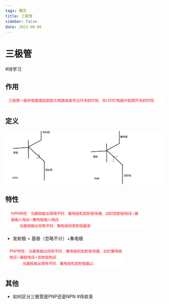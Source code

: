 ```yaml
---
tags: 概念 
title: 三极管
sidebar: false
date: 2023-06-06
---
```

# 三极管

#待学习 
## 作用

![](assets/20230606103043969.png)

## 定义

![](assets/20230606102813995.png)

## 特性

![](assets/20230606103054457.png)
- 发射极 = 基极（忽略不计）+集电极

![](assets/20230606103104445.png)

## 其他

- 如何区分三极管是PNP还是NPN #待收录 